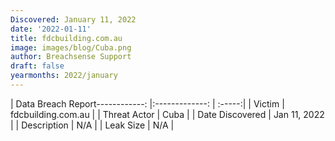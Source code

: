 ```yaml
---
Discovered: January 11, 2022
date: '2022-01-11'
title: fdcbuilding.com.au
image: images/blog/Cuba.png
author: Breachsense Support
draft: false
yearmonths: 2022/january
---
```


| Data Breach Report------------:   |:-------------:    | :-----:|
| Victim    | fdcbuilding.com.au      | 
| Threat Actor    | Cuba      | 
| Date Discovered    | Jan 11, 2022      | 
| Description    | N/A      | 
| Leak Size    | N/A      | 

